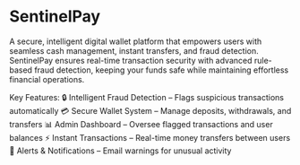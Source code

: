 # SentinelPay
A secure, intelligent digital wallet platform that empowers users with seamless cash management, instant transfers, and fraud detection. SentinelPay ensures real-time transaction security with advanced rule-based fraud detection, keeping your funds safe while maintaining effortless financial operations.

Key Features:
🔒 Intelligent Fraud Detection – Flags suspicious transactions automatically
💳 Secure Wallet System – Manage deposits, withdrawals, and transfers
📊 Admin Dashboard – Oversee flagged transactions and user balances
⚡ Instant Transactions – Real-time money transfers between users
🔔 Alerts & Notifications – Email warnings for unusual activity




